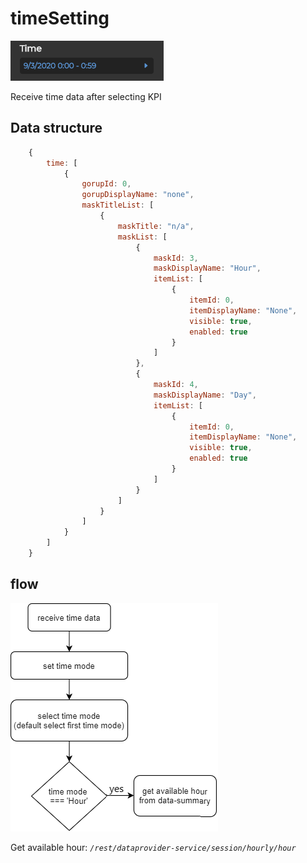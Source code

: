 # timeSetting
![time setting](img/timeSetting.png)

Receive time data after selecting KPI

## Data structure
```javascript
    {
        time: [
            {
                gorupId: 0,
                gorupDisplayName: "none",
                maskTitleList: [
                    {
                        maskTitle: "n/a",
                        maskList: [
                            {
                                maskId: 3,
                                maskDisplayName: "Hour",
                                itemList: [
                                    {
                                        itemId: 0,
                                        itemDisplayName: "None",
                                        visible: true,
                                        enabled: true
                                    }
                                ]
                            },
                            {
                                maskId: 4,
                                maskDisplayName: "Day",
                                itemList: [
                                    {
                                        itemId: 0,
                                        itemDisplayName: "None",
                                        visible: true,
                                        enabled: true
                                    }
                                ]
                            }
                        ]
                    }
                ]
            }
        ]
    }
```

## flow
![time setting flow](img/timeSettingFlow.png)

Get available hour: _`/rest/dataprovider-service/session/hourly/hour`_